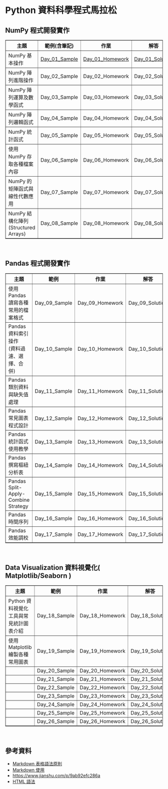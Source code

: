 # Python 資料科學程式馬拉松

## NumPy 程式開發實作
<table border="1" width="60%">
    <tr>
        <th width="30%">主題</a>
        <th width="10%">範例(含筆記)</a>
        <th width="10%">作業</a>
        <th width="10%">解答</a>
    </tr>
    <tr>
        <td>NumPy 基本操作</td>
        <td> <a href="https://github.com/sueshow/Data_Science_Marathon/blob/main/Sample/Day_01_Sample.ipynb">Day_01_Sample</a> </td>
        <td> <a href="https://github.com/sueshow/Data_Science_Marathon/blob/main/Homework/Day_01_Homework.ipynb">Day_01_Homework</a> </td>
        <td> <a href="https://github.com/sueshow/Data_Science_Marathon/blob/main/Solution/Day_01_Solution.ipynb">Day_01_Solution</a> </td>
    </tr>
    <tr>
        <td>NumPy 陣列進階操作</td>
        <td>Day_02_Sample</td>
        <td>Day_02_Homework</td>
        <td>Day_02_Solution</td>
    </tr>
    <tr>
        <td>NumPy 陣列運算及數學函式</td>
        <td>Day_03_Sample</td>
        <td>Day_03_Homework</td>
        <td>Day_03_Solution</td>
    </tr>
    <tr>
        <td>NumPy 陣列邏輯函式</td>
        <td>Day_04_Sample</td>
        <td>Day_04_Homework</td>
        <td>Day_04_Solution</td>
    </tr>
    <tr>
        <td>NumPy 統計函式</td>
        <td>Day_05_Sample</td>
        <td>Day_05_Homework</td>
        <td>Day_05_Solution</td>
    </tr>
    <tr>
        <td>使用 NumPy 存取各種檔案內容</td>
        <td>Day_06_Sample</td>
        <td>Day_06_Homework</td>
        <td>Day_06_Solution</td>
    </tr>
    <tr>
        <td>NumPy 的矩陣函式與線性代數應用</td>
        <td>Day_07_Sample</td>
        <td>Day_07_Homework</td>
        <td>Day_07_Solution</td>
    </tr>
    <tr>
        <td>NumPy 結構化陣列 (Structured Arrays)</td>
        <td>Day_08_Sample</td>
        <td>Day_08_Homework</td>
        <td>Day_08_Solution</td>
    </tr>
</table>
<br>
 
## Pandas 程式開發實作
<table border="1" width="60%">
    <tr>
        <th width="30%">主題</a>
        <th width="10%">範例</a>
        <th width="10%">作業</a>
        <th width="10%">解答</a>
    </tr>
    <tr>
        <td>使用 Pandas 讀寫各種常用的檔案格式</td>
        <td>Day_09_Sample</td>
        <td>Day_09_Homework</td>
        <td>Day_09_Solution</td>
    </tr>
    <tr>
        <td>Pandas 資料索引操作 <br> (資料過濾、選擇、合併)</td>
        <td>Day_10_Sample</td>
        <td>Day_10_Homework</td>
        <td>Day_10_Solution</td>
    </tr>
    <tr>
        <td>Pandas 類別資料與缺失值處理</td>
        <td>Day_11_Sample</td>
        <td>Day_11_Homework</td>
        <td>Day_11_Solution</td>
    </tr>
    <tr>
        <td>Pandas 常見圖表程式設計</td>
        <td>Day_12_Sample</td>
        <td>Day_12_Homework</td>
        <td>Day_12_Solution</td>
    </tr>
    <tr>
        <td>Pandas 統計函式使用教學</td>
        <td>Day_13_Sample</td>
        <td>Day_13_Homework</td>
        <td>Day_13_Solution</td>
    </tr>
    <tr>
        <td>Pandas 撰寫樞紐分析表</td>
        <td>Day_14_Sample</td>
        <td>Day_14_Homework</td>
        <td>Day_14_Solution</td>
    </tr>
    <tr>
        <td>Pandas Split-Apply-Combine Strategy</td>
        <td>Day_15_Sample</td>
        <td>Day_15_Homework</td>
        <td>Day_15_Solution</td>
    </tr>
    <tr>
        <td>Pandas 時間序列</td>
        <td>Day_16_Sample</td>
        <td>Day_16_Homework</td>
        <td>Day_16_Solution</td>
    </tr>
    <tr>
        <td>Pandas 效能調校</td>
        <td>Day_17_Sample</td>
        <td>Day_17_Homework</td>
        <td>Day_17_Solution</td>
    </tr>    
</table>
<br>

## Data Visualization 資料視覺化( Matplotlib/Seaborn )
<table border="1" width="60%">
    <tr>
        <th width="30%">主題</a>
        <th width="10%">範例</a>
        <th width="10%">作業</a>
        <th width="10%">解答</a>
    </tr>
    <tr>
        <td>Python 資料視覺化工具與常見統計圖表介紹</td>
        <td>Day_18_Sample</td>
        <td>Day_18_Homework</td>
        <td>Day_18_Solution</td>
    </tr>
    <tr>
        <td>使用 Matplotlib 繪製各種常用圖表</td>
        <td>Day_19_Sample</td>
        <td>Day_19_Homework</td>
        <td>Day_19_Solution</td>
    </tr>
    <tr>
        <td></td>
        <td>Day_20_Sample</td>
        <td>Day_20_Homework</td>
        <td>Day_20_Solution</td>
    </tr>
    <tr>
        <td></td>
        <td>Day_21_Sample</td>
        <td>Day_21_Homework</td>
        <td>Day_21_Solution</td>
    </tr>
    <tr>
        <td></td>
        <td>Day_22_Sample</td>
        <td>Day_22_Homework</td>
        <td>Day_22_Solution</td>
    </tr>
    <tr>
        <td></td>
        <td>Day_23_Sample</td>
        <td>Day_23_Homework</td>
        <td>Day_23_Solution</td>
    </tr>
    <tr>
        <td></td>
        <td>Day_24_Sample</td>
        <td>Day_24_Homework</td>
        <td>Day_24_Solution</td>
    </tr>
    <tr>
        <td></td>
        <td>Day_25_Sample</td>
        <td>Day_25_Homework</td>
        <td>Day_25_Solution</td>
    </tr>
    <tr>
        <td></td>
        <td>Day_26_Sample</td>
        <td>Day_26_Homework</td>
        <td>Day_26_Solution</td>
    </tr>    
</table>
<br>

## 參考資料
* [Markdown 表格語法原則](https://blog.fntsr.tw/articles/726/)
* [Markdown 使用](https://zj-sphinx-github-readthedocs.readthedocs.io/en/latest/markdown/Markdown%E4%BD%BF%E7%94%A8-4-%E8%A1%A8%E6%A0%BC/)
* https://www.jianshu.com/p/9ab92efc286a
* [HTML 語法](http://web.thu.edu.tw/hzed/www/tag.htm)
